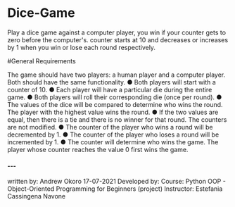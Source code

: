 # Dice-Game
Play a dice game against a computer player, you win if your counter gets to zero before the computer's. counter starts at 10 and decreases or increases by 1 when you win or lose each round respectively.

#General Requirements

The game should have two players: a human player and a computer player. Both should
have the same functionality.
● Both players will start with a counter of 10.
● Each player will have a particular die during the entire game.
● Both players will roll their corresponding die (once per round).
● The values of the dice will be compared to determine who wins the round. The player
with the highest value wins the round.
● If the two values are equal, then there is a tie and there is no winner for that round. The
counters are not modified.
● The counter of the player who wins a round will be decremented by 1.
● The counter of the player who loses a round will be incremented by 1.
● The counter will determine who wins the game. The player whose counter reaches the
value 0 first wins the game.



#### ---
written by: 
Andrew Okoro
17-07-2021
Developed by:
Course: Python OOP - Object-Oriented Programming for Beginners (project)
Instructor: Estefania Cassingena Navone 
